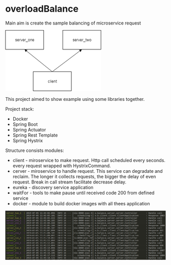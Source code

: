 # overloadBalance

Main aim is create the sample balancing of microservice request

![](diagram.png)

This project aimed to show example using some libraries together.

Project stack:
* Docker
* Spring Boot
* Spring Actuator
* Spring Rest Template
* Spring Hystrix

Structure consists modules:

* client - miroservice to make request. Http call scheduled every seconds.
every request wrapped with HystrixCommand.
* cerver - miroservice to handle request. This service can degradate and
reclaim. The longer it collects requests, the bigger the delay of even
request. Break in call stream facilitate decrease delay.
* eureka - discovery service application
* waitFor - tools to make pause until received code 200 from defined
service
* docker - module to build docker images with all thees application

![](log_fragment.png)
